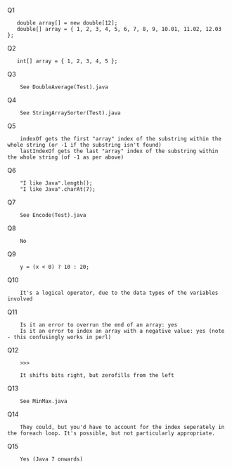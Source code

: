 Q1

       double array[] = new double[12];
       double[] array = { 1, 2, 3, 4, 5, 6, 7, 8, 9, 10.01, 11.02, 12.03 };

Q2

       int[] array = { 1, 2, 3, 4, 5 };
       
Q3

		See DoubleAverage(Test).java
		
Q4
 
		See StringArraySorter(Test).java

Q5

		indexOf gets the first "array" index of the substring within the whole string (or -1 if the substring isn't found)
		lastIndexOf gets the last "array" index of the substring within the whole string (of -1 as per above)
		
Q6

		"I like Java".length();
		"I like Java".charAt(7);
		
		
Q7

		See Encode(Test).java
		
Q8

		No

Q9

		y = (x < 0) ? 10 : 20;
		
Q10

		It's a logical operator, due to the data types of the variables involved
		
Q11

		Is it an error to overrun the end of an array: yes
		Is it an error to index an array with a negative value: yes (note - this confusingly works in perl)
	
Q12

		>>>
		
		It shifts bits right, but zerofills from the left
		
Q13

		See MinMax.java
		
Q14

		They could, but you'd have to account for the index seperately in the foreach loop. It's possible, but not particularly appropriate.
		
Q15

		Yes (Java 7 onwards)